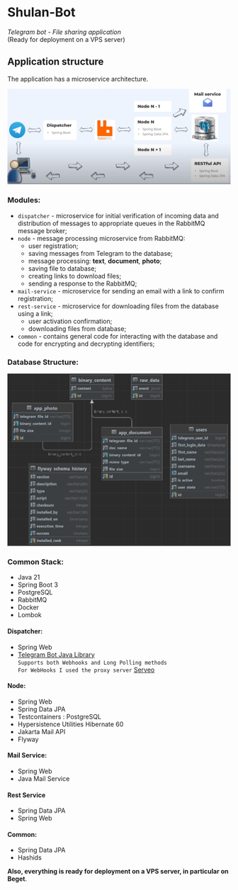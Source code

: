 # Shulan-Bot

*Telegram bot - File sharing application* <br>
(Ready for deployment on a VPS server)

## Application structure

The application has a microservice architecture.

![](./media/architecture.PNG "architecture")

### Modules:

- `dispatcher` - microservice for initial verification of incoming data and distribution of messages to appropriate
  queues in the RabbitMQ message broker;
- `node` - message processing microservice from RabbitMQ:
    - user registration;
    - saving messages from Telegram to the database;
    - message processing: **text**, **document**, **photo**;
    - saving file to database;
    - creating links to download files;
    - sending a response to the RabbitMQ;
- `mail-service` - microservice for sending an email with a link to confirm registration;
- `rest-service` - microservice for downloading files from the database using a link;
    - user activation confirmation;
    - downloading files from database;
- `common` - contains general code for interacting with the database and code for encrypting and decrypting identifiers;

### Database Structure:

![](./media/db_structure.PNG "db_structure")

### Common Stack:

- Java 21
- Spring Boot 3
- PostgreSQL
- RabbitMQ
- Docker
- Lombok

#### Dispatcher:

- Spring Web
- [Telegram Bot Java Library](https://github.com/rubenlagus/TelegramBots)<br>
  `Supports both Webhooks and Long Polling methods`<br>
  `For WebHooks I used the proxy server` [Serveo](https://serveo.net/)

#### Node:

- Spring Web
- Spring Data JPA
- Testcontainers : PostgreSQL
- Hypersistence Utilities Hibernate 60
- Jakarta Mail API
- Flyway

#### Mail Service:

- Spring Web
- Java Mail Service

#### Rest Service

- Spring Data JPA
- Spring Web

#### Common:

- Spring Data JPA
- Hashids

**Also, everything is ready for deployment on a VPS server, in particular on Beget**.